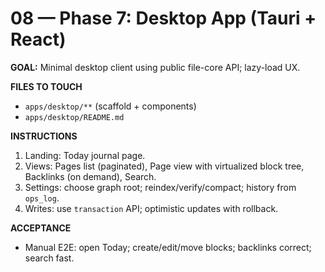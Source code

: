 # 08 — Phase 7: Desktop App (Tauri + React)

**GOAL:** Minimal desktop client using public file-core API; lazy-load UX.

**FILES TO TOUCH**
- `apps/desktop/**` (scaffold + components)
- `apps/desktop/README.md`

**INSTRUCTIONS**
1) Landing: Today journal page.
2) Views: Pages list (paginated), Page view with virtualized block tree, Backlinks (on demand), Search.
3) Settings: choose graph root; reindex/verify/compact; history from `ops_log`.
4) Writes: use `transaction` API; optimistic updates with rollback.

**ACCEPTANCE**
- Manual E2E: open Today; create/edit/move blocks; backlinks correct; search fast.
